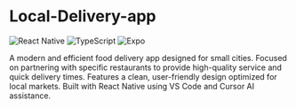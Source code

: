 # Local-Delivery-app

![React Native](https://img.shields.io/badge/React_Native-20232A?style=for-the-badge&logo=react&logoColor=61DAFB)
![TypeScript](https://img.shields.io/badge/TypeScript-007ACC?style=for-the-badge&logo=typescript&logoColor=white)
![Expo](https://img.shields.io/badge/Expo-000020?style=for-the-badge&logo=expo&logoColor=white)

A modern and efficient food delivery app designed for small cities. Focused on partnering with specific restaurants to provide high-quality service and quick delivery times. Features a clean, user-friendly design optimized for local markets. Built with React Native using VS Code and Cursor AI assistance.
